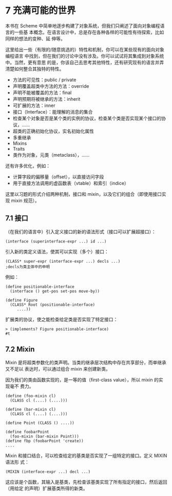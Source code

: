 # 7 充满可能的世界

本书在 Scheme 中简单地逐步构建了对象系统，但我们只阐述了面向对象编程语言的一些基
本概念。在语言设计中，总是存在各种各样的可能性有待探索，比如同样的想法的变种、延
伸等。

这里给出一些（有限的/随意挑选的）特性和机制，你可以在某些现有的面向对象编程语言
中找到，但在我们的讨论中没有涉及。你可以试试将其集成到对象系统中。当然，更有意思
的是，你该自己去思考其他特性，还有研究现有的语言并弄清楚如何整合其独特的特性。

- 方法的可见性：public / private
- 声明覆盖超类中方法的方法：override
- 声明不能被覆盖的方法：final
- 声明预期将被继承的方法：inherit
- 可扩展的方法：inner
- 接口（Interface）：能理解的消息的集合
- 检查某个对象是否是某个类的实例的协议，检查某个类是否实现某个接口的协议，……
- 超类的正确初始化协议，实名初始化属性
- 多重继承
- Mixins
- Traits
- 类作为对象，元类（metaclass），……

还有许多优化，例如：

- 计算字段的偏移量（offset），以直接访问字段
- 用于直接方法调用的虚函数表（vtable）和索引（indice）

这里以习题的形式介绍两种机制，接口和 mixin，以及它们的组合（即使用接口实现 mixin
规范）。

## 7.1 接口

（在我们的语言中）引入定义接口的新的语法形式（接口可以扩展超接口）：

```Racket
(interface (superinterface-expr ...) id ...)
```

引入新的类定义语法，使其可以实现（多个）接口：

```Racket
(CLASS* super-expr (interface-expr ...) decls ...)
;decls为类主体中的申明
```

例如：

```Racket
(define positionable-interface
  (interface () get-pos set-pos move-by))

(define Figure
  (CLASS* Root (positionable-interface)
     ....))
```

扩展类的协议，使之能检查给定类是否实现了特定接口：

```Racket
> (implements? Figure positionable-interface)
#t
```

## 7.2 Mixin

Mixin 是将超类参数化的类声明。当类的继承层次结构中存在共享部分，而单继承又不足以
表达时，可以通过组合 mixin 来创建新类。

因为我们的类由函数实现的，是一等的值（first-class value），所以 mixin 的实现毫不
费力。

```Racket
(define (foo-mixin cl)
  (CLASS cl (....) (....)))

(define (bar-mixin cl)
  (CLASS cl (....) (....)))

(define Point (CLASS () ....))

(define foobarPoint
  (foo-mixin (bar-mixin Point)))
(define fbp (foobarPoint 'create))
....
```

Mixin 和接口结合，可以检查给定的基类是否实现了一组特定的接口。定义 MIXIN 语法形
式：

```Racket
(MIXIN (interface-expr ...) decl ...)
```

这应该是个函数，其输入是基类，先检查该基类实现了所有指定的接口，然后返回（用给定
的声明）扩展基类所得的新类。
